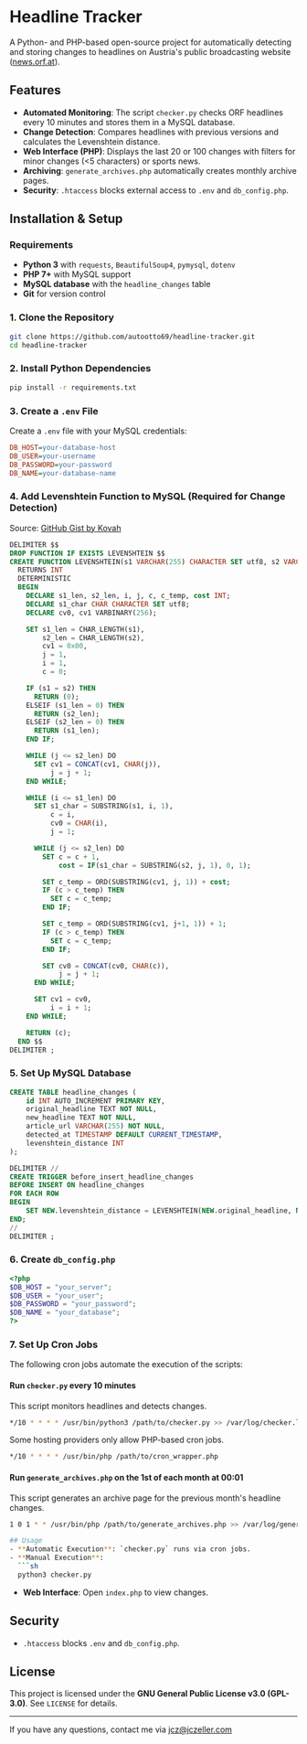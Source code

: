 # Headline Tracker

A Python- and PHP-based open-source project for automatically detecting and storing changes to headlines on Austria's public broadcasting  website ([news.orf.at](https://news.orf.at)).

## Features
- **Automated Monitoring**: The script `checker.py` checks ORF headlines every 10 minutes and stores them in a MySQL database.
- **Change Detection**: Compares headlines with previous versions and calculates the Levenshtein distance.
- **Web Interface (PHP)**: Displays the last 20 or 100 changes with filters for minor changes (<5 characters) or sports news.
- **Archiving**: `generate_archives.php` automatically creates monthly archive pages.
- **Security**: `.htaccess` blocks external access to `.env` and `db_config.php`.

## Installation & Setup

### Requirements
- **Python 3** with `requests`, `BeautifulSoup4`, `pymysql`, `dotenv`
- **PHP 7+** with MySQL support
- **MySQL database** with the `headline_changes` table
- **Git** for version control

### 1. Clone the Repository
```sh
git clone https://github.com/autootto69/headline-tracker.git
cd headline-tracker
```

### 2. Install Python Dependencies
```sh
pip install -r requirements.txt
```

### 3. Create a `.env` File
Create a `.env` file with your MySQL credentials:
```ini
DB_HOST=your-database-host
DB_USER=your-username
DB_PASSWORD=your-password
DB_NAME=your-database-name
```

### 4. Add Levenshtein Function to MySQL (Required for Change Detection)
Source: [GitHub Gist by Kovah](https://gist.github.com/Kovah/df90d336478a47d869b9683766cff718)
```sql
DELIMITER $$
DROP FUNCTION IF EXISTS LEVENSHTEIN $$
CREATE FUNCTION LEVENSHTEIN(s1 VARCHAR(255) CHARACTER SET utf8, s2 VARCHAR(255) CHARACTER SET utf8)
  RETURNS INT
  DETERMINISTIC
  BEGIN
    DECLARE s1_len, s2_len, i, j, c, c_temp, cost INT;
    DECLARE s1_char CHAR CHARACTER SET utf8;
    DECLARE cv0, cv1 VARBINARY(256);

    SET s1_len = CHAR_LENGTH(s1),
        s2_len = CHAR_LENGTH(s2),
        cv1 = 0x00,
        j = 1,
        i = 1,
        c = 0;

    IF (s1 = s2) THEN
      RETURN (0);
    ELSEIF (s1_len = 0) THEN
      RETURN (s2_len);
    ELSEIF (s2_len = 0) THEN
      RETURN (s1_len);
    END IF;

    WHILE (j <= s2_len) DO
      SET cv1 = CONCAT(cv1, CHAR(j)),
          j = j + 1;
    END WHILE;

    WHILE (i <= s1_len) DO
      SET s1_char = SUBSTRING(s1, i, 1),
          c = i,
          cv0 = CHAR(i),
          j = 1;

      WHILE (j <= s2_len) DO
        SET c = c + 1,
            cost = IF(s1_char = SUBSTRING(s2, j, 1), 0, 1);

        SET c_temp = ORD(SUBSTRING(cv1, j, 1)) + cost;
        IF (c > c_temp) THEN
          SET c = c_temp;
        END IF;

        SET c_temp = ORD(SUBSTRING(cv1, j+1, 1)) + 1;
        IF (c > c_temp) THEN
          SET c = c_temp;
        END IF;

        SET cv0 = CONCAT(cv0, CHAR(c)),
            j = j + 1;
      END WHILE;

      SET cv1 = cv0,
          i = i + 1;
    END WHILE;

    RETURN (c);
  END $$
DELIMITER ;
```

### 5. Set Up MySQL Database
```sql
CREATE TABLE headline_changes (
    id INT AUTO_INCREMENT PRIMARY KEY,
    original_headline TEXT NOT NULL,
    new_headline TEXT NOT NULL,
    article_url VARCHAR(255) NOT NULL,
    detected_at TIMESTAMP DEFAULT CURRENT_TIMESTAMP,
    levenshtein_distance INT
);

DELIMITER //
CREATE TRIGGER before_insert_headline_changes
BEFORE INSERT ON headline_changes
FOR EACH ROW
BEGIN
    SET NEW.levenshtein_distance = LEVENSHTEIN(NEW.original_headline, NEW.new_headline);
END;
//
DELIMITER ;
```

### 6. Create `db_config.php`
```php
<?php
$DB_HOST = "your_server";
$DB_USER = "your_user";
$DB_PASSWORD = "your_password";
$DB_NAME = "your_database";
?>
```

### 7. Set Up Cron Jobs

The following cron jobs automate the execution of the scripts:

#### **Run `checker.py` every 10 minutes**
This script monitors headlines and detects changes.
```sh
*/10 * * * * /usr/bin/python3 /path/to/checker.py >> /var/log/checker.log 2>&1
```

Some hosting providers only allow PHP-based cron jobs.
```sh
*/10 * * * * /usr/bin/php /path/to/cron_wrapper.php
```

#### **Run `generate_archives.php` on the 1st of each month at 00:01**
This script generates an archive page for the previous month's headline changes.
```sh
1 0 1 * * /usr/bin/php /path/to/generate_archives.php >> /var/log/generate_archives.log 2>&1

## Usage
- **Automatic Execution**: `checker.py` runs via cron jobs.
- **Manual Execution**:
  ```sh
  python3 checker.py
  ```
- **Web Interface**: Open `index.php` to view changes.

## Security
- `.htaccess` blocks `.env` and `db_config.php`.

## License
This project is licensed under the **GNU General Public License v3.0 (GPL-3.0)**. See `LICENSE` for details.

---
If you have any questions, contact me via jcz@jczeller.com
